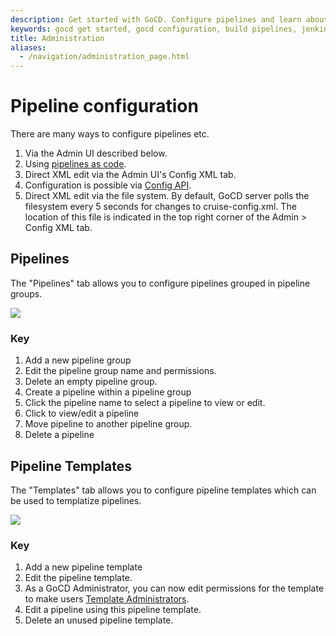 ```yaml
---
description: Get started with GoCD. Configure pipelines and learn about pipeline templates.
keywords: gocd get started, gocd configuration, build pipelines, jenkins, configure pipelines, config as code, pipeline templates
title: Administration
aliases:
  - /navigation/administration_page.html
---
```



# Pipeline configuration

There are many ways to configure pipelines etc.

1. Via the Admin UI described below.
2. Using [pipelines as code](../advanced_usage/pipelines_as_code.html).
3. Direct XML edit via the Admin UI's Config XML tab.
4. Configuration is possible via [Config API](https://api.gocd.org/current/#pipeline-config).
5. Direct XML edit via the file system. By default, GoCD server polls the filesystem every 5 seconds for changes to cruise-config.xml. The location of this file is indicated in the top right corner of the Admin \> Config XML tab.

## Pipelines

The "Pipelines" tab allows you to configure pipelines grouped in pipeline groups.

![](../images/pipeline_groups.png)

### Key

1. Add a new pipeline group
2. Edit the pipeline group name and permissions.
3. Delete an empty pipeline group.
4. Create a pipeline within a pipeline group
5. Click the pipeline name to select a pipeline to view or edit.
6. Click to view/edit a pipeline
7. Move pipeline to another pipeline group.
8. Delete a pipeline

## Pipeline Templates

The "Templates" tab allows you to configure pipeline templates which can be used to templatize pipelines.

![](../images/pipeline_templates.png)

### Key

1. Add a new pipeline template
2. Edit the pipeline template.
3. As a GoCD Administrator, you can now edit permissions for the template to make users [Template Administrators](../configuration/dev_authorization.html#template-admin).
4. Edit a pipeline using this pipeline template.
5. Delete an unused pipeline template.

